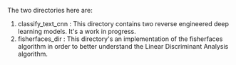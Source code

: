 The two directories here are:

1) classify_text_cnn : This directory contains two reverse engineered deep learning models. It's a work in progress.
2) fisherfaces_dir : This directory's an implementation of the fisherfaces algorithm in order to better understand the Linear Discriminant Analysis algorithm.
